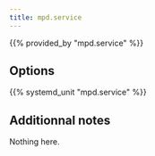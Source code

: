 ```yaml
---
title: mpd.service
---
```


{{% provided_by "mpd.service" %}}

## Options

{{% systemd_unit "mpd.service" %}}

## Additionnal notes

Nothing here.